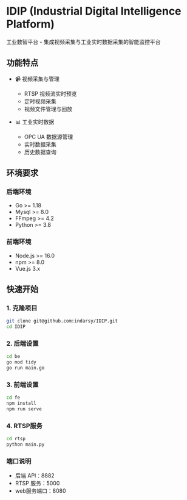 # IDIP (Industrial Digital Intelligence Platform)

工业数智平台 - 集成视频采集与工业实时数据采集的智能监控平台

## 功能特点

- 📹 视频采集与管理
  - RTSP 视频流实时预览
  - 定时视频采集
  - 视频文件管理与回放

- 📊 工业实时数据
  - OPC UA 数据源管理
  - 实时数据采集
  - 历史数据查询

## 环境要求

### 后端环境
- Go >= 1.18
- Mysql >= 8.0
- FFmpeg >= 4.2
- Python >= 3.8

### 前端环境
- Node.js >= 16.0
- npm >= 8.0
- Vue.js 3.x

## 快速开始

### 1. 克隆项目
```bash
git clone git@github.com:indarsy/IDIP.git
cd IDIP
```

### 2. 后端设置

```bash
cd be
go mod tidy
go run main.go
```
### 3. 前端设置

```bash
cd fe
npm install
npm run serve
```
### 4. RTSP服务
```bash
cd rtsp
python main.py
```
### 端口说明
- 后端 API：8882
- RTSP 服务：5000
- web服务端口：8080
